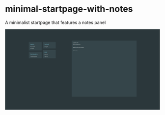# minimal-startpage-with-notes
A minimalist startpage that features a notes panel

![screen_capture](https://github.com/Snaiel/minimal-startpage-with-notes/blob/main/screen_capture.png)
